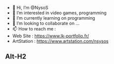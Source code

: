 - 👋 Hi, I’m @NysoS
- 👀 I’m interested in video games, programming
- 🌱 I’m currently learning on programming
- 💞️ I’m looking to collaborate on ...
- 📫 How to reach me :
- Web Site : https://www.lk-portfolio.fr/
- ArtStation : https://www.artstation.com/nsysos

Alt-H2
-----

<!---
NysoS/NysoS is a ✨ special ✨ repository because its `README.md` (this file) appears on your GitHub profile.
You can click the Preview link to take a look at your changes.
--->
